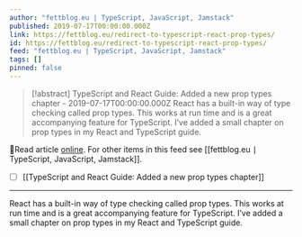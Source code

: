 ```yaml
---
author: "fettblog․eu ∣ TypeScript, JavaScript, Jamstack"
published: 2019-07-17T00:00:00.000Z
link: https://fettblog.eu/redirect-to-typescript-react-prop-types/
id: https://fettblog.eu/redirect-to-typescript-react-prop-types/
feed: "fettblog․eu ∣ TypeScript, JavaScript, Jamstack"
tags: []
pinned: false
---
```

> [!abstract] TypeScript and React Guide: Added a new prop types chapter - 2019-07-17T00:00:00.000Z
> React has a built-in way of type checking called prop types. This works at run time and is a great accompanying feature for TypeScript. I’ve added a small chapter on prop types in my React and TypeScript guide.

🔗Read article [online](https://fettblog.eu/redirect-to-typescript-react-prop-types/). For other items in this feed see [[fettblog․eu ∣ TypeScript, JavaScript, Jamstack]].

- [ ] [[TypeScript and React Guide꞉ Added a new prop types chapter]]
- - -
React has a built-in way of type checking called prop types. This works at run time and is a great accompanying feature for TypeScript. I’ve added a small chapter on prop types in my React and TypeScript guide.
